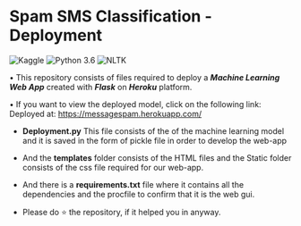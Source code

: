 # Spam SMS Classification - Deployment
![Kaggle](https://img.shields.io/badge/Dataset-Kaggle-blue.svg) ![Python 3.6](https://img.shields.io/badge/Python-3.6-brightgreen.svg) ![NLTK](https://img.shields.io/badge/Library-NLTK-orange.svg)

• This repository consists of files required to deploy a ___Machine Learning Web App___ created with ___Flask___ on ___Heroku___ platform.

• If you want to view the deployed model, click on the following link:<br />
Deployed at: https://messagespam.herokuapp.com/

 
 +  **Deployment.py** This file consists of the of the machine learning model and it is saved in the form of pickle file in order to develop the web-app
 + And the **templates** folder consists of the HTML files and the Static folder consists of the css file required for our web-app.
 + And there is a **requirements.txt** file where it contains all the dependencies and the procfile to confirm that it is the web gui.

 + Please do ⭐ the repository, if it helped you in anyway.




